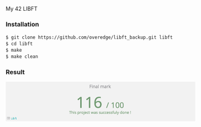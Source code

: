 My 42 LIBFT

### Installation

```sh
$ git clone https://github.com/overedge/libft_backup.git libft
$ cd libft
$ make
$ make clean
```
### Result 
![Image of Result](https://github.com/overedge/libft_backup/blob/master/result.png?raw=true)
